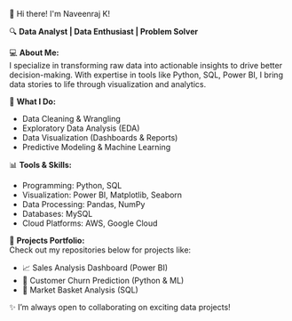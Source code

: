 👋 Hi there! I'm Naveenraj K!

🔍 **Data Analyst | Data Enthusiast | Problem Solver**

💻 **About Me:**  
I specialize in transforming raw data into actionable insights to drive better decision-making. With expertise in tools like Python, SQL, Power BI, I bring data stories to life through visualization and analytics.

🎯 **What I Do:**  
- Data Cleaning & Wrangling  
- Exploratory Data Analysis (EDA)  
- Data Visualization (Dashboards & Reports)  
- Predictive Modeling & Machine Learning  

📊 **Tools & Skills:**  
- Programming: Python, SQL  
- Visualization: Power BI, Matplotlib, Seaborn  
- Data Processing: Pandas, NumPy  
- Databases: MySQL  
- Cloud Platforms: AWS, Google Cloud  

🚀 **Projects Portfolio:**  
Check out my repositories below for projects like:  
- 📈 Sales Analysis Dashboard (Power BI)  
- 🔄 Customer Churn Prediction (Python & ML)  
- 🛒 Market Basket Analysis (SQL)  

✨ I’m always open to collaborating on exciting data projects!
